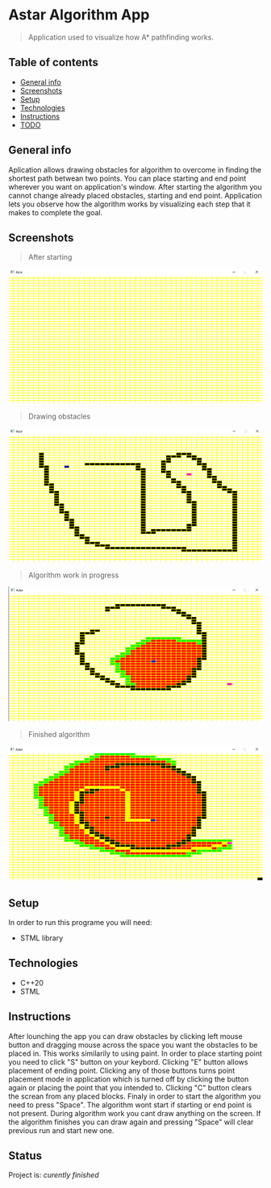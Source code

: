 # Astar Algorithm App
> Application used to visualize how A* pathfinding works.

## Table of contents
* [General info](#general-info)
* [Screenshots](#screenshots)
* [Setup](#setup)
* [Technologies](#technologies)
* [Instructions](#instructions)
* [TODO](#todo)

## General info
Aplication allows drawing obstacles for algorithm to overcome in finding the shortest path betwean two points. You can place 
starting and end point wherever you want on application's window. After starting the algorithm you cannot change already placed 
obstacles, starting and end point. Application lets you observe how the algorithm works by visualizing each step that it makes to complete 
the goal.

## Screenshots
>After starting

![start](Screenshots/start.png)

>Drawing obstacles

![drawing](Screenshots/drawing.png)

>Algorithm work in progress

![working](Screenshots/working.png)

>Finished algorithm

![finished](Screenshots/finished.png)

## Setup
In order to run this programe you will need:
* STML library

## Technologies
* C++20
* STML

## Instructions
After lounching the app you can draw obstacles by clicking left mouse button and dragging mouse across the space you want the obstacles to be placed in. This works similarily to using paint.
In order to place starting point you need to click "S" button on your keybord. Clicking "E" button allows placement of ending point. Clicking any of those buttons turns point placement mode in application 
which is turned off by clicking the button again or placing the point that you intended to. Clicking "C" button clears the screan from any placed blocks. Finaly in order to start the algorithm you need to 
press "Space". The algorithm wont start if starting or end point is not present. During algorithm work you cant draw anything on the screen. If the algorithm finishes you can draw again and pressing "Space" 
will clear previous run and start new one.

## Status
Project is: _curently finished_

